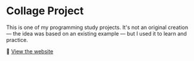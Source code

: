 # Collage Project

This is one of my programming study projects. It's not an original creation — the idea was based on an existing example — but I used it to learn and practice.

🔗 [View the website](https://mat4m0squ1to.netlify.app/)
